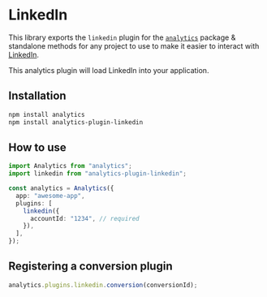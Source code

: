 <!--
title: Adding LinkedIn to your app using open source analytics
description: Connect LinkedIn to the analytics library
pageTitle: LinkedIn
-->

# LinkedIn

This library exports the `linkedin` plugin for the [`analytics`](https://www.npmjs.com/package/analytics) package & standalone methods for any project to use to make it easier to interact with [LinkedIn](https://www.linkedin.com/).

This analytics plugin will load LinkedIn into your application.

## Installation

```bash
npm install analytics
npm install analytics-plugin-linkedin
```

## How to use

```typescript
import Analytics from "analytics";
import linkedin from "analytics-plugin-linkedin";

const analytics = Analytics({
  app: "awesome-app",
  plugins: [
    linkedin({
      accountId: "1234", // required
    }),
  ],
});
```

## Registering a conversion plugin

```typescript
analytics.plugins.linkedin.conversion(conversionId);
```
